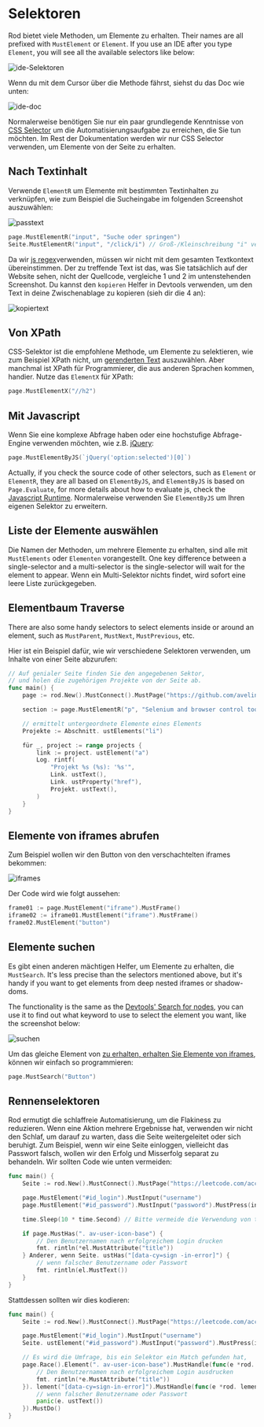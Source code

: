# Selektoren

Rod bietet viele Methoden, um Elemente zu erhalten. Their names are all prefixed with `MustElement` or `Element`. If you use an IDE after you type `Element`, you will see all the available selectors like below:

![ide-Selektoren](ide-selectors.png)

Wenn du mit dem Cursor über die Methode fährst, siehst du das Doc wie unten:

![ide-doc](ide-doc.png)

Normalerweise benötigen Sie nur ein paar grundlegende Kenntnisse von [CSS Selector](css-selector) um die Automatisierungsaufgabe zu erreichen, die Sie tun möchten. Im Rest der Dokumentation werden wir nur CSS Selector verwenden, um Elemente von der Seite zu erhalten.

## Nach Textinhalt

Verwende `ElementR` um Elemente mit bestimmten Textinhalten zu verknüpfen, wie zum Beispiel die Sucheingabe im folgenden Screenshot auszuwählen:

![passtext](match-text.png)

```go
page.MustElementR("input", "Suche oder springen")
Seite.MustElementR("input", "/click/i") // Groß-/Kleinschreibung "i" verwenden
```

Da wir [js regex](https://developer.mozilla.org/en-US/docs/Web/JavaScript/Reference/Global_Objects/RegExp)verwenden, müssen wir nicht mit dem gesamten Textkontext übereinstimmen. Der zu treffende Text ist das, was Sie tatsächlich auf der Website sehen, nicht der Quellcode, vergleiche 1 und 2 im untenstehenden Screenshot. Du kannst den `kopieren` Helfer in Devtools verwenden, um den Text in deine Zwischenablage zu kopieren (sieh dir die 4 an):

![kopiertext](copy-text.png)

## Von XPath

CSS-Selektor ist die empfohlene Methode, um Elemente zu selektieren, wie zum Beispiel XPath nicht, um [gerenderten Text](https://stackoverflow.com/questions/51992258/xpath-to-find-pseudo-element-after-in-side-a-div-element-with-out-any-content/51993454) auszuwählen. Aber manchmal ist XPath für Programmierer, die aus anderen Sprachen kommen, handier. Nutze das `ElementX` für XPath:

```go
page.MustElementX("//h2")
```

## Mit Javascript

Wenn Sie eine komplexe Abfrage haben oder eine hochstufige Abfrage-Engine verwenden möchten, wie z.B. [jQuery](https://jquery.com/):

```go
page.MustElementByJS(`jQuery('option:selected')[0]`)
```

Actually, if you check the source code of other selectors, such as `Element` or `ElementR`, they are all based on `ElementByJS`, and `ElementByJS` is based on `Page.Evaluate`, for more details about how to evaluate js, check the [Javascript Runtime](/javascript-runtime.md). Normalerweise verwenden Sie `ElementByJS` um Ihren eigenen Selektor zu erweitern.

## Liste der Elemente auswählen

Die Namen der Methoden, um mehrere Elemente zu erhalten, sind alle mit `MustElements` oder `Elementen` vorangestellt. One key difference between a single-selector and a multi-selector is the single-selector will wait for the element to appear. Wenn ein Multi-Selektor nichts findet, wird sofort eine leere Liste zurückgegeben.

## Elementbaum Traverse

There are also some handy selectors to select elements inside or around an element, such as `MustParent`, `MustNext`, `MustPrevious`, etc.

Hier ist ein Beispiel dafür, wie wir verschiedene Selektoren verwenden, um Inhalte von einer Seite abzurufen:

```go
// Auf genialer Seite finden Sie den angegebenen Sektor,
// und holen die zugehörigen Projekte von der Seite ab.
func main() {
    page := rod.New().MustConnect().MustPage("https://github.com/avelino/awesome-go")

    section := page.MustElementR("p", "Selenium and browser control tools"). ustNext()

    // ermittelt untergeordnete Elemente eines Elements
    Projekte := Abschnitt. ustElements("li")

    für _, project := range projects {
        link := project. ustElement("a")
        Log. rintf(
            "Projekt %s (%s): '%s'",
            Link. ustText(),
            Link. ustProperty("href"),
            Projekt. ustText(),
        )
    }
}
```

## Elemente von iframes abrufen

Zum Beispiel wollen wir den Button von den verschachtelten iframes bekommen:

![iframes](iframes.png)

Der Code wird wie folgt aussehen:

```go
frame01 := page.MustElement("iframe").MustFrame()
iframe02 := iframe01.MustElement("iframe").MustFrame()
frame02.MustElement("button")
```

## Elemente suchen

Es gibt einen anderen mächtigen Helfer, um Elemente zu erhalten, die `MustSearch`. It's less precise than the selectors mentioned above, but it's handy if you want to get elements from deep nested iframes or shadow-doms.

The functionality is the same as the [Devtools' Search for nodes](https://developers.google.com/web/tools/chrome-devtools/dom#search), you can use it to find out what keyword to use to select the element you want, like the screenshot below:

![suchen](search.png)

Um das gleiche Element von [zu erhalten, erhalten Sie Elemente von iframes](#get-elements-from-iframes), können wir einfach so programmieren:

```go
page.MustSearch("Button")
```

## Rennenselektoren

Rod ermutigt die schlaffreie Automatisierung, um die Flakiness zu reduzieren. Wenn eine Aktion mehrere Ergebnisse hat, verwenden wir nicht den Schlaf, um darauf zu warten, dass die Seite weitergeleitet oder sich beruhigt. Zum Beispiel, wenn wir eine Seite einloggen, vielleicht das Passwort falsch, wollen wir den Erfolg und Misserfolg separat zu behandeln. Wir sollten Code wie unten vermeiden:

```go
func main() {
    Seite := rod.New().MustConnect().MustPage("https://leetcode.com/accounts/login/")

    page.MustElement("#id_login").MustInput("username")
    page.MustElement("#id_password").MustInput("password").MustPress(input.Enter)

    time.Sleep(10 * time.Second) // Bitte vermeide die Verwendung von time.Sleep!

    if page.MustHas(". av-user-icon-base") {
        // Den Benutzernamen nach erfolgreichem Login drucken
        fmt. rintln(*el.MustAttribute("title"))
    } Anderer, wenn Seite. ustHas("[data-cy=sign -in-error]") {
        // wenn falscher Benutzername oder Passwort
        fmt. rintln(el.MustText())
    }
}
```

Stattdessen sollten wir dies kodieren:

```go
func main() {
    Seite := rod.New().MustConnect().MustPage("https://leetcode.com/accounts/login/")

    page.MustElement("#id_login").MustInput("username")
    Seite. ustElement("#id_password").MustInput("password").MustPress(input.Enter)

    // Es wird die Umfrage, bis ein Selektor ein Match gefunden hat,
    page.Race().Element(". av-user-icon-base").MustHandle(func(e *rod. lement) {
        // Den Benutzernamen nach erfolgreichem Login ausdrucken
        fmt. rintln(*e.MustAttribute("title"))
    }). lement("[data-cy=sign-in-error]").MustHandle(func(e *rod. lement) {
        // wenn falscher Benutzername oder Passwort
        panic(e. ustText())
    }).MustDo()
}
```
